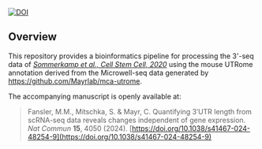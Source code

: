 [![DOI](https://zenodo.org/badge/254704072.svg)](https://zenodo.org/doi/10.5281/zenodo.10892209)

## Overview
This repository provides a bioinformatics pipeline for processing the 3'-seq data of
[*Sommerkamp et al., Cell Stem Cell, 2020*](https://dx.doi.org/10.1016%2Fj.stem.2020.03.003)
using the mouse UTRome annotation derived from the Microwell-seq data generated by
https://github.com/Mayrlab/mca-utrome.

The accompanying manuscript is openly available at:

> Fansler, M.M., Mitschka, S. & Mayr, C. Quantifying 3′UTR length from scRNA-seq data reveals changes independent of gene expression. *Nat Commun* **15**, 4050 (2024). [https://doi.org/10.1038/s41467-024-48254-9](https://doi.org/10.1038/s41467-024-48254-9)
